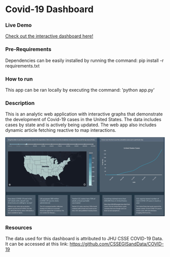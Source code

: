 # Covid-19 Dashboard

### Live Demo
[Check out the interactive dashboard here!](https://covid-19-dash-hac3.onrender.com)

### Pre-Requirements
Dependencies can be easily installed by running the command:
pip install -r requirements.txt

### How to run
This app can be ran locally by executing the command:
'python app.py'

### Description
This is an analytic web application with interactive graphs that demonstrate the development of Covid-19 cases in the United States.
The data includes cases by state and is actively being updated. The web app also includes dynamic article fetching reactive to map interactions.

![screen](docs/DB_Example.gif)

### Resources
The data used for this dashboard is attributed to JHU CSSE COVID-19 Data. 
It can be accessed at this link:
https://github.com/CSSEGISandData/COVID-19
